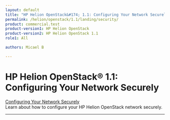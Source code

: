 ```yaml
---
layout: default
title: "HP Helion OpenStack&#174; 1.1: Configuring Your Network Securely"
permalink: /helion/openstack/1.1/landing/security/
product: commercial.test
product-version1: HP Helion OpenStack
product-version2: HP Helion OpenStack 1.1
role1: All

authors: Micael B

---
```

<!--PUBLISHED-->

<script>
[
function PageRefresh {
onLoad="window.refresh"
}

PageRefresh();

</script>

<!-- <p style="font-size: small;"> <a href="/helion/openstack/1.1/3rd-party-license-agreements/">&#9664; PREV</a> | <a href="/helion/openstack/1.1/">&#9650; UP</a> | NEXT &#9654; </p> -->

# HP Helion OpenStack&#174; 1.1: Configuring Your Network Securely

[Configuring Your Network Securely](/helion/openstack/1.1/services/neutron/post/installation/configure-network-securely/)
<br />Learn about how to configure your HP Helion OpenStack network securely.
<hr />

